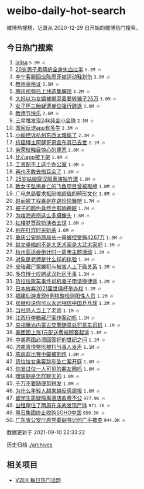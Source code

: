 # weibo-daily-hot-search

微博热搜榜，记录从 2020-12-29 日开始的微博热门搜索。

## 今日热门搜索

<!-- BEGIN -->

1. [lalisa](https://s.weibo.com/weibo?q=lalisa&Refer=top) `5.9M 🔥`
1. [20岁男子患痔疮全身失血过半](https://s.weibo.com/weibo?q=%2320%E5%B2%81%E7%94%B7%E5%AD%90%E6%82%A3%E7%97%94%E7%96%AE%E5%85%A8%E8%BA%AB%E5%A4%B1%E8%A1%80%E8%BF%87%E5%8D%8A%23&Refer=top) `5.2M 🔥`
1. [李宁客服回应陈雨菲被运动鞋划伤](https://s.weibo.com/weibo?q=%23%E6%9D%8E%E5%AE%81%E5%AE%A2%E6%9C%8D%E5%9B%9E%E5%BA%94%E9%99%88%E9%9B%A8%E8%8F%B2%E8%A2%AB%E8%BF%90%E5%8A%A8%E9%9E%8B%E5%88%92%E4%BC%A4%23&Refer=top) `3.9M 🔥`
1. [教师资格证](https://s.weibo.com/weibo?q=%E6%95%99%E5%B8%88%E8%B5%84%E6%A0%BC%E8%AF%81&Refer=top) `3.5M 🔥`
1. [腾讯视频已上线选集解锁](https://s.weibo.com/weibo?q=%23%E8%85%BE%E8%AE%AF%E8%A7%86%E9%A2%91%E5%B7%B2%E4%B8%8A%E7%BA%BF%E9%80%89%E9%9B%86%E8%A7%A3%E9%94%81%23&Refer=top) `3.2M 🔥`
1. [大妈以为女婿被绑哭着要转骗子25万](https://s.weibo.com/weibo?q=%23%E5%A4%A7%E5%A6%88%E4%BB%A5%E4%B8%BA%E5%A5%B3%E5%A9%BF%E8%A2%AB%E7%BB%91%E5%93%AD%E7%9D%80%E8%A6%81%E8%BD%AC%E9%AA%97%E5%AD%9025%E4%B8%87%23&Refer=top) `3.0M 🔥`
1. [女子怀三胎疑遭单位强行辞退](https://s.weibo.com/weibo?q=%23%E5%A5%B3%E5%AD%90%E6%80%80%E4%B8%89%E8%83%8E%E7%96%91%E9%81%AD%E5%8D%95%E4%BD%8D%E5%BC%BA%E8%A1%8C%E8%BE%9E%E9%80%80%23&Refer=top) `3.0M 🔥`
1. [教师节快乐](https://s.weibo.com/weibo?q=%23%E6%95%99%E5%B8%88%E8%8A%82%E5%BF%AB%E4%B9%90%23&Refer=top) `2.6M 🔥`
1. [三星堆发现24k纯金小金珠](https://s.weibo.com/weibo?q=%23%E4%B8%89%E6%98%9F%E5%A0%86%E5%8F%91%E7%8E%B024k%E7%BA%AF%E9%87%91%E5%B0%8F%E9%87%91%E7%8F%A0%23&Refer=top) `2.5M 🔥`
1. [国家反诈app有多牛](https://s.weibo.com/weibo?q=%23%E5%9B%BD%E5%AE%B6%E5%8F%8D%E8%AF%88app%E6%9C%89%E5%A4%9A%E7%89%9B%23&Refer=top) `2.3M 🔥`
1. [小偷控诉杭州东西太难偷了](https://s.weibo.com/weibo?q=%23%E5%B0%8F%E5%81%B7%E6%8E%A7%E8%AF%89%E6%9D%AD%E5%B7%9E%E4%B8%9C%E8%A5%BF%E5%A4%AA%E9%9A%BE%E5%81%B7%E4%BA%86%23&Refer=top) `2.3M 🔥`
1. [抗癌博主阿健哥哥宣布其已去世](https://s.weibo.com/weibo?q=%23%E6%8A%97%E7%99%8C%E5%8D%9A%E4%B8%BB%E9%98%BF%E5%81%A5%E5%93%A5%E5%93%A5%E5%AE%A3%E5%B8%83%E5%85%B6%E5%B7%B2%E5%8E%BB%E4%B8%96%23&Refer=top) `2.1M 🔥`
1. [劳荣枝触目惊心的罪恶](https://s.weibo.com/weibo?q=%23%E5%8A%B3%E8%8D%A3%E6%9E%9D%E8%A7%A6%E7%9B%AE%E6%83%8A%E5%BF%83%E7%9A%84%E7%BD%AA%E6%81%B6%23&Refer=top) `2.0M 🔥`
1. [比心app被下架](https://s.weibo.com/weibo?q=%23%E6%AF%94%E5%BF%83app%E8%A2%AB%E4%B8%8B%E6%9E%B6%23&Refer=top) `1.9M 🔥`
1. [工资配不上这个办公室](https://s.weibo.com/weibo?q=%23%E5%B7%A5%E8%B5%84%E9%85%8D%E4%B8%8D%E4%B8%8A%E8%BF%99%E4%B8%AA%E5%8A%9E%E5%85%AC%E5%AE%A4%23&Refer=top) `1.9M 🔥`
1. [再也不敢去掏耳朵了](https://s.weibo.com/weibo?q=%23%E5%86%8D%E4%B9%9F%E4%B8%8D%E6%95%A2%E5%8E%BB%E6%8E%8F%E8%80%B3%E6%9C%B5%E4%BA%86%23&Refer=top) `1.8M 🔥`
1. [25岁姑娘穿汉服表演独竹漂](https://s.weibo.com/weibo?q=%2325%E5%B2%81%E5%A7%91%E5%A8%98%E7%A9%BF%E6%B1%89%E6%9C%8D%E8%A1%A8%E6%BC%94%E7%8B%AC%E7%AB%B9%E6%BC%82%23&Refer=top) `1.8M 🔥`
1. [致女子坠海身亡的飞鱼项目曾被取缔](https://s.weibo.com/weibo?q=%23%E8%87%B4%E5%A5%B3%E5%AD%90%E5%9D%A0%E6%B5%B7%E8%BA%AB%E4%BA%A1%E7%9A%84%E9%A3%9E%E9%B1%BC%E9%A1%B9%E7%9B%AE%E6%9B%BE%E8%A2%AB%E5%8F%96%E7%BC%94%23&Refer=top) `1.8M 🔥`
1. [广电总局要求抵制唯颜值的畸形文化](https://s.weibo.com/weibo?q=%23%E5%B9%BF%E7%94%B5%E6%80%BB%E5%B1%80%E8%A6%81%E6%B1%82%E6%8A%B5%E5%88%B6%E5%94%AF%E9%A2%9C%E5%80%BC%E7%9A%84%E7%95%B8%E5%BD%A2%E6%96%87%E5%8C%96%23&Refer=top) `1.8M 🔥`
1. [赵丽颖丁程鑫是在跳恰恰舞吧](https://s.weibo.com/weibo?q=%23%E8%B5%B5%E4%B8%BD%E9%A2%96%E4%B8%81%E7%A8%8B%E9%91%AB%E6%98%AF%E5%9C%A8%E8%B7%B3%E6%81%B0%E6%81%B0%E8%88%9E%E5%90%A7%23&Refer=top) `1.7M 🔥`
1. [被子的颜色竟然会影响睡眠](https://s.weibo.com/weibo?q=%23%E8%A2%AB%E5%AD%90%E7%9A%84%E9%A2%9C%E8%89%B2%E7%AB%9F%E7%84%B6%E4%BC%9A%E5%BD%B1%E5%93%8D%E7%9D%A1%E7%9C%A0%23&Refer=top) `1.7M 🔥`
1. [为啥海底捞这么多摄像头](https://s.weibo.com/weibo?q=%23%E4%B8%BA%E5%95%A5%E6%B5%B7%E5%BA%95%E6%8D%9E%E8%BF%99%E4%B9%88%E5%A4%9A%E6%91%84%E5%83%8F%E5%A4%B4%23&Refer=top) `1.6M 🔥`
1. [红楼梦贾政扮演者去世](https://s.weibo.com/weibo?q=%23%E7%BA%A2%E6%A5%BC%E6%A2%A6%E8%B4%BE%E6%94%BF%E6%89%AE%E6%BC%94%E8%80%85%E5%8E%BB%E4%B8%96%23&Refer=top) `1.6M 🔥`
1. [别在打烊时买奶茶](https://s.weibo.com/weibo?q=%23%E5%88%AB%E5%9C%A8%E6%89%93%E7%83%8A%E6%97%B6%E4%B9%B0%E5%A5%B6%E8%8C%B6%23&Refer=top) `1.6M 🔥`
1. [重庆公安局原局长一审被控受贿4267万](https://s.weibo.com/weibo?q=%23%E9%87%8D%E5%BA%86%E5%85%AC%E5%AE%89%E5%B1%80%E5%8E%9F%E5%B1%80%E9%95%BF%E4%B8%80%E5%AE%A1%E8%A2%AB%E6%8E%A7%E5%8F%97%E8%B4%BF4267%E4%B8%87%23&Refer=top) `1.5M 🔥`
1. [赵文卓唱的不是大艺术家是大武术家吧](https://s.weibo.com/weibo?q=%23%E8%B5%B5%E6%96%87%E5%8D%93%E5%94%B1%E7%9A%84%E4%B8%8D%E6%98%AF%E5%A4%A7%E8%89%BA%E6%9C%AF%E5%AE%B6%E6%98%AF%E5%A4%A7%E6%AD%A6%E6%9C%AF%E5%AE%B6%E5%90%A7%23&Refer=top) `1.3M 🔥`
1. [杭州亚运会倒计时一周年主题活动](https://s.weibo.com/weibo?q=%23%E6%9D%AD%E5%B7%9E%E4%BA%9A%E8%BF%90%E4%BC%9A%E5%80%92%E8%AE%A1%E6%97%B6%E4%B8%80%E5%91%A8%E5%B9%B4%E4%B8%BB%E9%A2%98%E6%B4%BB%E5%8A%A8%23&Refer=top) `1.3M 🔥`
1. [对象是老师是什么样的体验](https://s.weibo.com/weibo?q=%23%E5%AF%B9%E8%B1%A1%E6%98%AF%E8%80%81%E5%B8%88%E6%98%AF%E4%BB%80%E4%B9%88%E6%A0%B7%E7%9A%84%E4%BD%93%E9%AA%8C%23&Refer=top) `1.3M 🔥`
1. [皮箱藏尸案嫌犯与被害人上下级关系](https://s.weibo.com/weibo?q=%23%E7%9A%AE%E7%AE%B1%E8%97%8F%E5%B0%B8%E6%A1%88%E5%AB%8C%E7%8A%AF%E4%B8%8E%E8%A2%AB%E5%AE%B3%E4%BA%BA%E4%B8%8A%E4%B8%8B%E7%BA%A7%E5%85%B3%E7%B3%BB%23&Refer=top) `1.3M 🔥`
1. [多位博士应聘武汉社区干事](https://s.weibo.com/weibo?q=%23%E5%A4%9A%E4%BD%8D%E5%8D%9A%E5%A3%AB%E5%BA%94%E8%81%98%E6%AD%A6%E6%B1%89%E7%A4%BE%E5%8C%BA%E5%B9%B2%E4%BA%8B%23&Refer=top) `1.3M 🔥`
1. [货拉拉跳车事件司机妻子申请换律师](https://s.weibo.com/weibo?q=%23%E8%B4%A7%E6%8B%89%E6%8B%89%E8%B7%B3%E8%BD%A6%E4%BA%8B%E4%BB%B6%E5%8F%B8%E6%9C%BA%E5%A6%BB%E5%AD%90%E7%94%B3%E8%AF%B7%E6%8D%A2%E5%BE%8B%E5%B8%88%23&Refer=top) `1.2M 🔥`
1. [日本放弃2021届世俱杯举办权](https://s.weibo.com/weibo?q=%23%E6%97%A5%E6%9C%AC%E6%94%BE%E5%BC%832021%E5%B1%8A%E4%B8%96%E4%BF%B1%E6%9D%AF%E4%B8%BE%E5%8A%9E%E6%9D%83%23&Refer=top) `1.2M 🔥`
1. [福建仙游发现6例核酸检测阳性人员](https://s.weibo.com/weibo?q=%23%E7%A6%8F%E5%BB%BA%E4%BB%99%E6%B8%B8%E5%8F%91%E7%8E%B06%E4%BE%8B%E6%A0%B8%E9%85%B8%E6%A3%80%E6%B5%8B%E9%98%B3%E6%80%A7%E4%BA%BA%E5%91%98%23&Refer=top) `1.2M 🔥`
1. [张继科说你可以永远相信中国乒乓球](https://s.weibo.com/weibo?q=%23%E5%BC%A0%E7%BB%A7%E7%A7%91%E8%AF%B4%E4%BD%A0%E5%8F%AF%E4%BB%A5%E6%B0%B8%E8%BF%9C%E7%9B%B8%E4%BF%A1%E4%B8%AD%E5%9B%BD%E4%B9%92%E4%B9%93%E7%90%83%23&Refer=top) `1.2M 🔥`
1. [当社恐人当上了老师](https://s.weibo.com/weibo?q=%23%E5%BD%93%E7%A4%BE%E6%81%90%E4%BA%BA%E5%BD%93%E4%B8%8A%E4%BA%86%E8%80%81%E5%B8%88%23&Refer=top) `1.1M 🔥`
1. [江西行李箱藏尸案作案动机](https://s.weibo.com/weibo?q=%23%E6%B1%9F%E8%A5%BF%E8%A1%8C%E6%9D%8E%E7%AE%B1%E8%97%8F%E5%B0%B8%E6%A1%88%E4%BD%9C%E6%A1%88%E5%8A%A8%E6%9C%BA%23&Refer=top) `1.1M 🔥`
1. [央视曝光内蒙古交警随意处罚货车司机](https://s.weibo.com/weibo?q=%23%E5%A4%AE%E8%A7%86%E6%9B%9D%E5%85%89%E5%86%85%E8%92%99%E5%8F%A4%E4%BA%A4%E8%AD%A6%E9%9A%8F%E6%84%8F%E5%A4%84%E7%BD%9A%E8%B4%A7%E8%BD%A6%E5%8F%B8%E6%9C%BA%23&Refer=top) `1.1M 🔥`
1. [美团因上涨1元配送费被顾客起诉](https://s.weibo.com/weibo?q=%23%E7%BE%8E%E5%9B%A2%E5%9B%A0%E4%B8%8A%E6%B6%A81%E5%85%83%E9%85%8D%E9%80%81%E8%B4%B9%E8%A2%AB%E9%A1%BE%E5%AE%A2%E8%B5%B7%E8%AF%89%23&Refer=top) `1.1M 🔥`
1. [中美两国必须回答好的世纪之问](https://s.weibo.com/weibo?q=%23%E4%B8%AD%E7%BE%8E%E4%B8%A4%E5%9B%BD%E5%BF%85%E9%A1%BB%E5%9B%9E%E7%AD%94%E5%A5%BD%E7%9A%84%E4%B8%96%E7%BA%AA%E4%B9%8B%E9%97%AE%23&Refer=top) `1.1M 🔥`
1. [济南喜悦整形被打当事人发声](https://s.weibo.com/weibo?q=%23%E6%B5%8E%E5%8D%97%E5%96%9C%E6%82%A6%E6%95%B4%E5%BD%A2%E8%A2%AB%E6%89%93%E5%BD%93%E4%BA%8B%E4%BA%BA%E5%8F%91%E5%A3%B0%23&Refer=top) `1.1M 🔥`
1. [陈雨菲比赛中脚被割伤](https://s.weibo.com/weibo?q=%23%E9%99%88%E9%9B%A8%E8%8F%B2%E6%AF%94%E8%B5%9B%E4%B8%AD%E8%84%9A%E8%A2%AB%E5%89%B2%E4%BC%A4%23&Refer=top) `1.0M 🔥`
1. [货拉拉女乘客跳车坠亡案开庭](https://s.weibo.com/weibo?q=%23%E8%B4%A7%E6%8B%89%E6%8B%89%E5%A5%B3%E4%B9%98%E5%AE%A2%E8%B7%B3%E8%BD%A6%E5%9D%A0%E4%BA%A1%E6%A1%88%E5%BC%80%E5%BA%AD%23&Refer=top) `1.0M 🔥`
1. [你发过仅一人可见的朋友圈吗](https://s.weibo.com/weibo?q=%23%E4%BD%A0%E5%8F%91%E8%BF%87%E4%BB%85%E4%B8%80%E4%BA%BA%E5%8F%AF%E8%A7%81%E7%9A%84%E6%9C%8B%E5%8F%8B%E5%9C%88%E5%90%97%23&Refer=top) `1.0M 🔥`
1. [暧昧期是怎样聊天的](https://s.weibo.com/weibo?q=%23%E6%9A%A7%E6%98%A7%E6%9C%9F%E6%98%AF%E6%80%8E%E6%A0%B7%E8%81%8A%E5%A4%A9%E7%9A%84%23&Refer=top) `1.0M 🔥`
1. [千万不要随便剪短发](https://s.weibo.com/weibo?q=%23%E5%8D%83%E4%B8%87%E4%B8%8D%E8%A6%81%E9%9A%8F%E4%BE%BF%E5%89%AA%E7%9F%AD%E5%8F%91%23&Refer=top) `1.0M 🔥`
1. [为什么年轻人越来越反感周报](https://s.weibo.com/weibo?q=%23%E4%B8%BA%E4%BB%80%E4%B9%88%E5%B9%B4%E8%BD%BB%E4%BA%BA%E8%B6%8A%E6%9D%A5%E8%B6%8A%E5%8F%8D%E6%84%9F%E5%91%A8%E6%8A%A5%23&Refer=top) `1.0M 🔥`
1. [留学生质疑隔离酒店收费不公](https://s.weibo.com/weibo?q=%23%E7%95%99%E5%AD%A6%E7%94%9F%E8%B4%A8%E7%96%91%E9%9A%94%E7%A6%BB%E9%85%92%E5%BA%97%E6%94%B6%E8%B4%B9%E4%B8%8D%E5%85%AC%23&Refer=top) `977.9K 🔥`
1. [出租屋住了两周在床底发现尸体](https://s.weibo.com/weibo?q=%23%E5%87%BA%E7%A7%9F%E5%B1%8B%E4%BD%8F%E4%BA%86%E4%B8%A4%E5%91%A8%E5%9C%A8%E5%BA%8A%E5%BA%95%E5%8F%91%E7%8E%B0%E5%B0%B8%E4%BD%93%23&Refer=top) `971.7K 🔥`
1. [黑石集团终止收购SOHO中国](https://s.weibo.com/weibo?q=%23%E9%BB%91%E7%9F%B3%E9%9B%86%E5%9B%A2%E7%BB%88%E6%AD%A2%E6%94%B6%E8%B4%ADSOHO%E4%B8%AD%E5%9B%BD%23&Refer=top) `959.5K 🔥`
1. [广东省公安厅原党委副书记何广平被查](https://s.weibo.com/weibo?q=%23%E5%B9%BF%E4%B8%9C%E7%9C%81%E5%85%AC%E5%AE%89%E5%8E%85%E5%8E%9F%E5%85%9A%E5%A7%94%E5%89%AF%E4%B9%A6%E8%AE%B0%E4%BD%95%E5%B9%BF%E5%B9%B3%E8%A2%AB%E6%9F%A5%23&Refer=top) `944.0K 🔥`

数据更新于 2021-09-10 22:33:22

<!-- END -->

历史归档 [./archives](./archives)

## 相关项目

- [V2EX 每日热门话题](https://github.com/boojack/v2ex-daily-hot-topic)
